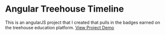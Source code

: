 # Angular Treehouse Timeline
This is an angularJS project that I created that pulls in the badges earned on the treehouse education platform.
[View Project Demo](https://jorgefelico.com/projects/angulartreehouse/)
